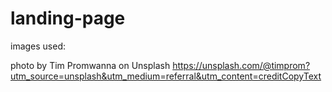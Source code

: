 # landing-page


images used:

photo by Tim Promwanna on Unsplash
https://unsplash.com/@timprom?utm_source=unsplash&utm_medium=referral&utm_content=creditCopyText
  